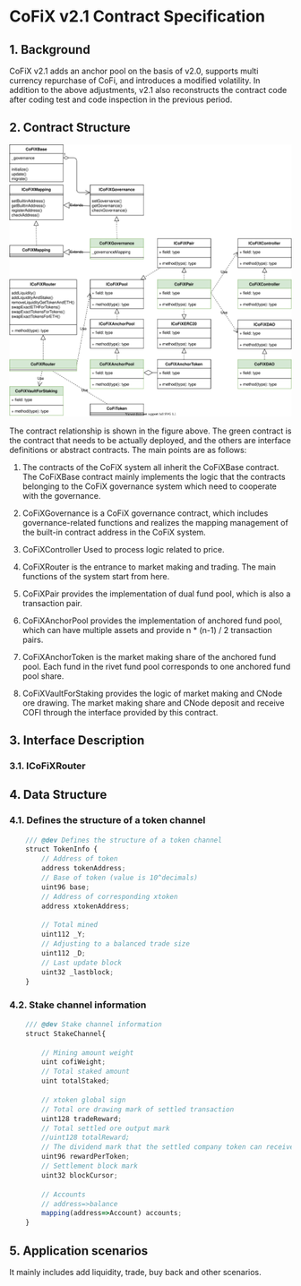 # CoFiX v2.1 Contract Specification

## 1. Background
CoFiX v2.1 adds an anchor pool on the basis of v2.0, supports multi currency repurchase of CoFi, and introduces 
a modified volatility. In addition to the above adjustments, v2.1 also reconstructs the contract code after 
coding test and code inspection in the previous period.

## 2. Contract Structure

![avatar](CoFiX2.1.svg)

The contract relationship is shown in the figure above. The green contract is the contract that needs to be 
actually deployed, and the others are interface definitions or abstract contracts. The main points are as follows:

1. The contracts of the CoFiX system all inherit the CoFiXBase contract. The CoFiXBase contract mainly implements 
the logic that the contracts belonging to the CoFiX governance system which need to cooperate with the governance.

2. CoFiXGovernance is a CoFiX governance contract, which includes governance-related functions and realizes the 
mapping management of the built-in contract address in the CoFiX system.

3. CoFiXController Used to process logic related to price.

4. CoFiXRouter is the entrance to market making and trading. The main functions of the system start from here.

5. CoFiXPair provides the implementation of dual fund pool, which is also a transaction pair.

6. CoFiXAnchorPool provides the implementation of anchored fund pool, which can have multiple assets and 
provide n * (n-1) / 2 transaction pairs.

7. CoFiXAnchorToken is the market making share of the anchored fund pool. Each fund in the rivet fund pool 
corresponds to one anchored fund pool share.

8. CoFiXVaultForStaking provides the logic of market making and CNode ore drawing. The market making share and 
CNode deposit and receive COFI through the interface provided by this contract.

## 3. Interface Description

### 3.1. ICoFiXRouter

## 4. Data Structure

### 4.1. Defines the structure of a token channel

```javascript
    /// @dev Defines the structure of a token channel
    struct TokenInfo {
        // Address of token
        address tokenAddress;
        // Base of token (value is 10^decimals)
        uint96 base;
        // Address of corresponding xtoken
        address xtokenAddress;

        // Total mined
        uint112 _Y;
        // Adjusting to a balanced trade size
        uint112 _D;
        // Last update block
        uint32 _lastblock;
    }
```

### 4.2. Stake channel information

```javascript
    /// @dev Stake channel information
    struct StakeChannel{

        // Mining amount weight
        uint cofiWeight;
        // Total staked amount
        uint totalStaked;

        // xtoken global sign
        // Total ore drawing mark of settled transaction
        uint128 tradeReward;
        // Total settled ore output mark
        //uint128 totalReward;
        // The dividend mark that the settled company token can receive
        uint96 rewardPerToken;
        // Settlement block mark
        uint32 blockCursor;

        // Accounts
        // address=>balance
        mapping(address=>Account) accounts;
    }
```

## 5. Application scenarios

It mainly includes add liquidity, trade, buy back and other scenarios.
